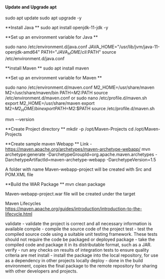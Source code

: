 #### Update and Upgrade apt

sudo apt update
sudo apt upgrade -y

**Install Java **
sudo apt install openjdk-11-jdk -y

**Set up an environment variable for Java **

sudo nano /etc/environment.d/java.conf
JAVA_HOME="/usr/lib/jvm/java-11-openjdk-amd64"
PATH="$JAVA_HOME/cli:$PATH"
source /etc/environment.d/java.conf

**install Maven **
sudo apt install maven 

**Set up an environment variable for Maven **

sudo nano /etc/environment.d/maven.conf
M2_HOME=/usr/share/maven
M2=/usr/share/maven/bin
PATH=$M2:$PATH
source /etc/environment.d/maven.conf
or 
sudo nano /etc/profile.d/maven.sh
export M2_HOME=/usr/share/maven
export M2=$M2_HOME/bin
export PATH=$M2:$PATH
source /etc/profile.d/maven.sh

mvn --version

**Create Project directory **
mkdir -p /opt/Maven-Projects
cd /opt/Maven-Projects

**Create sample maven  Webapp **
Link - https://maven.apache.org/archetypes/maven-archetype-webapp/
mvn archetype:generate -DarchetypeGroupId=org.apache.maven.archetypes -DarchetypeArtifactId=maven-archetype-webapp -DarchetypeVersion=1.5

A folder with name Maven-webapp-project will be created with Src and POM.XML file

**Build the WAR Package **
mvn clean package

Maven-webapp-project.war file will be created under the target

Maven Lifecycles
https://maven.apache.org/guides/introduction/introduction-to-the-lifecycle.html

validate - validate the project is correct and all necessary information is available
compile - compile the source code of the project
test - test the compiled source code using a suitable unit testing framework. These tests should not require the code be packaged or deployed
package - take the compiled code and package it in its distributable format, such as a JAR.
verify - run any checks on results of integration tests to ensure quality criteria are met
install - install the package into the local repository, for use as a dependency in other projects locally
deploy - done in the build environment, copies the final package to the remote repository for sharing with other developers and projects.



